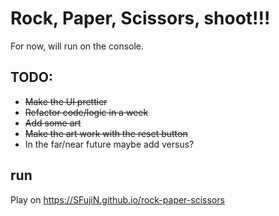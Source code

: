 # Rock, Paper, Scissors, shoot!!!
For now, will run on the console.

## TODO:
- ~~Make the UI prettier~~
- ~~Refactor code/logic in a week~~
- ~~Add some art~~
- ~~Make the art work with the reset button~~
- In the far/near future maybe add versus?

## run
Play on https://SFujiN.github.io/rock-paper-scissors
